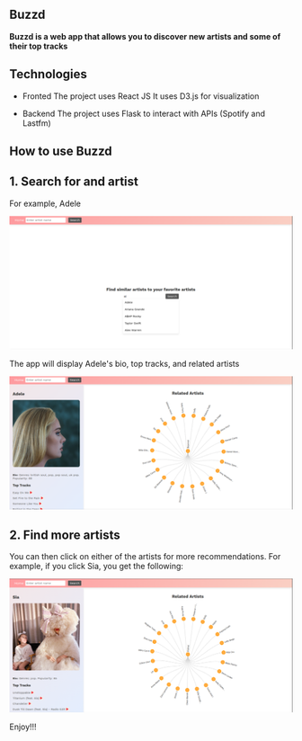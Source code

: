 ## Buzzd

**Buzzd is a web app that allows you to discover new artists and some of
their top tracks**

## Technologies

- Fronted
The project uses React JS
It uses D3.js for visualization

- Backend
The project uses Flask to interact with APIs (Spotify and Lastfm)


## How to use Buzzd

## 1. Search for and artist

For example, Adele

![search](./frontend/public/adele.png)

The app will display Adele's bio, top tracks, and related artists

![results](./frontend/public/adele1.png)

## 2. Find more artists

You can then click on either of the artists for more recommendations.
For example, if you click Sia, you get the following:

![search](./frontend/public/adele2.png)


Enjoy!!!

